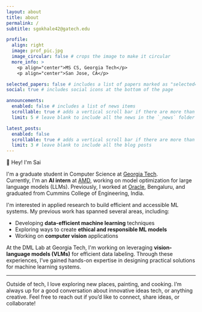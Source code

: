 ```yaml
---
layout: about
title: about
permalink: /
subtitle: sgokhale42@gatech.edu

profile:
  align: right
  image: prof_pic.jpg
  image_circular: false # crops the image to make it circular
  more_info: >
    <p align="center">MS CS, Georgia Tech</p>
    <p align="center">San Jose, CA</p>

selected_papers: false # includes a list of papers marked as "selected={true}"
social: true # includes social icons at the bottom of the page

announcements:
  enabled: false # includes a list of news items
  scrollable: true # adds a vertical scroll bar if there are more than 3 news items
  limit: 5 # leave blank to include all the news in the `_news` folder

latest_posts:
  enabled: false
  scrollable: true # adds a vertical scroll bar if there are more than 3 new posts items
  limit: 3 # leave blank to include all the blog posts
---
```



👋 Hey! I'm Sai

I'm a graduate student in Computer Science at [Georgia Tech](https://www.gatech.edu/).  
Currently, I'm an **AI intern** at [AMD](https://www.amd.com/en.html), working on model optimization for large language models (LLMs). Previously, I worked at [Oracle](https://www.oracle.com/), Bengaluru, and graduated from Cummins College of Engineering, India.

I'm interested in applied research to build efficient and accessible ML systems. My previous work has spanned several areas, including:

- Developing **data-efficient machine learning** techniques
- Exploring ways to create **ethical and responsible ML models**
- Working on **computer vision** applications

At the DML Lab at Georgia Tech, I'm working on leveraging **vision-language models (VLMs)** for efficient data labeling. Through these experiences, I’ve gained hands-on expertise in designing practical solutions for machine learning systems.

---

Outside of tech, I love exploring new places, painting, and cooking. I’m always up for a good conversation about innovative ideas tech, or anything creative. Feel free to reach out if you’d like to connect, share ideas, or collaborate!



<!-- Hey! I'm Sai. I'm a graduate student in Computer Science at Georgia Tech. I am currently an AI intern at AMD, working on model optimization for large language models (LLMs). I was previously working at Oracle, Bengaluru and graduated from Cummins College of Engineering, India. 

I'm interested in applied research to build efficient and accessible ML systems. My previous work has spanned several areas, including developing data-efficient machine learning techniques, exploring ways to create ethical and responsible ML models, and working on computer vision applications. At Georgia Tech, I am part of the DML lab, where I focus on leveraging vision-language models (VLMs) to improve the efficiency of data labeling processes. Through these experiences, I’ve gained hands-on expertise in designing practical solutions for machine learning systems.

Outside of tech, I love exploring new places, painting, and cooking. I’m always up for a good conversation about innovative ideas in ML systems, or anything creative. Feel free to reach out if you’d like to connect, share ideas or collaborate! -->

<!-- Write your biography here. Tell the world about yourself. Link to your favorite [subreddit](http://reddit.com). You can put a picture in, too. The code is already in, just name your picture `prof_pic.jpg` and put it in the `img/` folder.

Put your address / P.O. box / other info right below your picture. You can also disable any of these elements by editing `profile` property of the YAML header of your `_pages/about.md`. Edit `_bibliography/papers.bib` and Jekyll will render your [publications page](/al-folio/publications/) automatically.

Link to your social media connections, too. This theme is set up to use [Font Awesome icons](https://fontawesome.com/) and [Academicons](https://jpswalsh.github.io/academicons/), like the ones below. Add your Facebook, Twitter, LinkedIn, Google Scholar, or just disable all of them. -->

